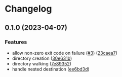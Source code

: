 # Changelog

## 0.1.0 (2023-04-07)


### Features

* allow non-zero exit code on failure ([#3](https://github.com/kade-robertson/cpdir/issues/3)) ([23caea7](https://github.com/kade-robertson/cpdir/commit/23caea7f5efd7c3c02052d5075a56badbd79fdb3))
* directory creation ([30e631b](https://github.com/kade-robertson/cpdir/commit/30e631b4596af72d755047cf0258446527b8c3e1))
* directory walking ([7e89352](https://github.com/kade-robertson/cpdir/commit/7e893529c3a95d1a82511fdded88e224facd4fff))
* handle nested destination ([ee6bd3d](https://github.com/kade-robertson/cpdir/commit/ee6bd3d25c81d6f265f03d11db7b92d5f5e2b4e3))
